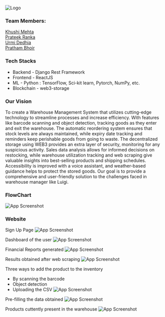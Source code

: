 
![Logo](https://drive.google.com/uc?export=download&id=10ZWBt6IXHN2iiTtc0Nu7vZ7DuIBEoEgO)

### Team Members:  
[Khushi Mehta](https://github.com/khushimehta24)  
[Prateek Ranka](https://github.com/PrateekR16)  
[Urmi Dedhia](https://github.com/urmidedhia)   
[Pratham Bhoir](https://github.com/Prathambhoir55)

### Tech Stacks
- Backend - Django Rest Framework  
- Frontend - ReactJS  
- ML - Python : TensorFlow, Sci-kit learn, Pytorch, NumPy, etc.
- Blockchain - web3-storage


### Our Vision
To create a Warehouse Management System that utilizes cutting-edge technology to streamline processes and increase efficiency. With features like barcode scanning and object detection, tracking goods as they enter and exit the warehouse. The automatic reordering system ensures that stock levels are always maintained, while expiry date tracking and reminders keep perishable goods from going to waste. The decentralized storage using WEB3 provides an extra layer of security, monitoring for any suspicious activity. Sales data analysis allows for informed decisions on restocking, while warehouse utilization tracking and web scraping give valuable insights into best-selling products and shipping schedules. Accessibility is improved with a voice assistant, and weather-based guidance helps to protect the stored goods. Our goal is to provide a comprehensive and user-friendly solution to the challenges faced in warehouse manager like Luigi.

### FlowChart
![App Screenshot](https://drive.google.com/uc?export=download&id=1BwYUFob7EKjn0XTohCyLbLe4xHO4GErM)

### Website 
Sign Up Page
![App Screenshot](https://drive.google.com/uc?export=download&id=1fKx55l8DkR3_R4Upqt4LQm4OTEdo3EFi)

Dashboard of the user
![App Screenshot](https://drive.google.com/uc?export=download&id=1ynh--7gd4PrfNOAw3Zse4SuFCF-AC_3n)


Financial Reports generated 
![App Screenshot](https://drive.google.com/uc?export=download&id=1G-iv42tO-bIDEibbhX9NAvE-UNaLlIm6)

Results obtained after web scraping 
![App Screenshot](https://drive.google.com/uc?export=download&id=101Bd1waKknyFVsuLSWX4xzrcKfH-_s_6)

Three ways to add the product to the inventory
- By scanning the barcode
- Object detection
- Uploading the CSV
![App Screenshot](https://drive.google.com/uc?export=download&id=1cA3eWTXblRqW4m42SegXPG1MJYjzzxod)

Pre-filling the data obtained
![App Screenshot](https://drive.google.com/uc?export=download&id=1rjWYcQkTZYDf3rAal-bTljk_8ISGGOiD)

Products cuttently present in the warehouse
![App Screenshot](https://drive.google.com/uc?export=download&id=15fsQhin_jLXGyoC6wz75p6OWpmKru_du)